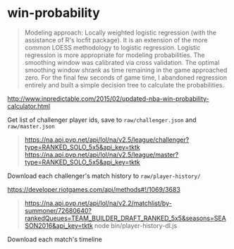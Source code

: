 # win-probability

> Modeling approach: Locally weighted logistic regression (with the assistance of R's locfit package). It is an extension of the more common LOESS methodology to logistic regression. Logistic regression is more appropriate for modeling probabilities. The smoothing window was calibrated via cross validation. The optimal smoothing window shrank as time remaining in the game approached zero. For the final few seconds of game time, I abandoned regression entirely and built a simple decision tree to calculate the probabilities.

http://www.inpredictable.com/2015/02/updated-nba-win-probability-calculator.html


Get list of challenger player ids, save to `raw/challenger.json` and `raw/master.json`

> https://na.api.pvp.net/api/lol/na/v2.5/league/challenger?type=RANKED_SOLO_5x5&api_key=tktk
> https://na.api.pvp.net/api/lol/na/v2.5/league/master?type=RANKED_SOLO_5x5&api_key=tktk


Download each challenger's match history to `raw/player-history/`

https://developer.riotgames.com/api/methods#!/1069/3683

> https://na.api.pvp.net/api/lol/na/v2.2/matchlist/by-summoner/72680640?rankedQueues=TEAM_BUILDER_DRAFT_RANKED_5x5&seasons=SEASON2016&api_key=tktk
> node bin/player-history-dl.js

Download each match's timeline